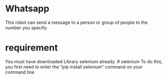 # Whatsapp
 This robot can send a message to a person or group of people to the number you specify.
 
 # requirement
 You must have downloaded Library selenium already.
	# selenium
	To do this, you first need to enter the "pip install selenium" command on your command line
